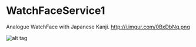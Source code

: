 # WatchFaceService1
Analogue WatchFace with Japanese Kanji.
http://i.imgur.com/0BxDbNq.png

![alt tag](http://i.imgur.com/0BxDbNq.png "WatchFace screenshot")
